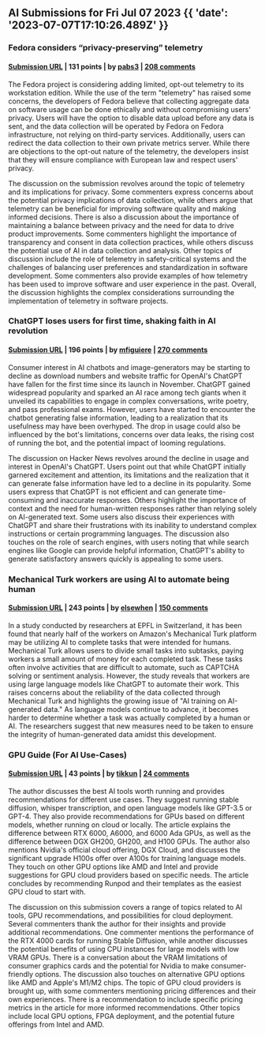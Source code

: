 ## AI Submissions for Fri Jul 07 2023 {{ 'date': '2023-07-07T17:10:26.489Z' }}

### Fedora considers “privacy-preserving” telemetry

#### [Submission URL](https://lwn.net/Articles/937528/) | 131 points | by [pabs3](https://news.ycombinator.com/user?id=pabs3) | [208 comments](https://news.ycombinator.com/item?id=36630032)

The Fedora project is considering adding limited, opt-out telemetry to its workstation edition. While the use of the term "telemetry" has raised some concerns, the developers of Fedora believe that collecting aggregate data on software usage can be done ethically and without compromising users' privacy. Users will have the option to disable data upload before any data is sent, and the data collection will be operated by Fedora on Fedora infrastructure, not relying on third-party services. Additionally, users can redirect the data collection to their own private metrics server. While there are objections to the opt-out nature of the telemetry, the developers insist that they will ensure compliance with European law and respect users' privacy.

The discussion on the submission revolves around the topic of telemetry and its implications for privacy. Some commenters express concerns about the potential privacy implications of data collection, while others argue that telemetry can be beneficial for improving software quality and making informed decisions. There is also a discussion about the importance of maintaining a balance between privacy and the need for data to drive product improvements. Some commenters highlight the importance of transparency and consent in data collection practices, while others discuss the potential use of AI in data collection and analysis. Other topics of discussion include the role of telemetry in safety-critical systems and the challenges of balancing user preferences and standardization in software development. Some commenters also provide examples of how telemetry has been used to improve software and user experience in the past. Overall, the discussion highlights the complex considerations surrounding the implementation of telemetry in software projects.

### ChatGPT loses users for first time, shaking faith in AI revolution

#### [Submission URL](https://www.washingtonpost.com/technology/2023/07/07/chatgpt-users-decline-future-ai-openai/) | 196 points | by [mfiguiere](https://news.ycombinator.com/user?id=mfiguiere) | [270 comments](https://news.ycombinator.com/item?id=36636039)

Consumer interest in AI chatbots and image-generators may be starting to decline as download numbers and website traffic for OpenAI's ChatGPT have fallen for the first time since its launch in November. ChatGPT gained widespread popularity and sparked an AI race among tech giants when it unveiled its capabilities to engage in complex conversations, write poetry, and pass professional exams. However, users have started to encounter the chatbot generating false information, leading to a realization that its usefulness may have been overhyped. The drop in usage could also be influenced by the bot's limitations, concerns over data leaks, the rising cost of running the bot, and the potential impact of looming regulations.

The discussion on Hacker News revolves around the decline in usage and interest in OpenAI's ChatGPT. Users point out that while ChatGPT initially garnered excitement and attention, its limitations and the realization that it can generate false information have led to a decline in its popularity. Some users express that ChatGPT is not efficient and can generate time-consuming and inaccurate responses. Others highlight the importance of context and the need for human-written responses rather than relying solely on AI-generated text. Some users also discuss their experiences with ChatGPT and share their frustrations with its inability to understand complex instructions or certain programming languages. The discussion also touches on the role of search engines, with users noting that while search engines like Google can provide helpful information, ChatGPT's ability to generate satisfactory answers quickly is appealing to some users.

### Mechanical Turk workers are using AI to automate being human

#### [Submission URL](https://techcrunch.com/2023/06/14/mechanical-turk-workers-are-using-ai-to-automate-being-human/) | 243 points | by [elsewhen](https://news.ycombinator.com/user?id=elsewhen) | [150 comments](https://news.ycombinator.com/item?id=36629777)

In a study conducted by researchers at EPFL in Switzerland, it has been found that nearly half of the workers on Amazon's Mechanical Turk platform may be utilizing AI to complete tasks that were intended for humans. Mechanical Turk allows users to divide small tasks into subtasks, paying workers a small amount of money for each completed task. These tasks often involve activities that are difficult to automate, such as CAPTCHA solving or sentiment analysis. However, the study reveals that workers are using large language models like ChatGPT to automate their work. This raises concerns about the reliability of the data collected through Mechanical Turk and highlights the growing issue of "AI training on AI-generated data." As language models continue to advance, it becomes harder to determine whether a task was actually completed by a human or AI. The researchers suggest that new measures need to be taken to ensure the integrity of human-generated data amidst this development.

### GPU Guide (For AI Use-Cases)

#### [Submission URL](https://gpus.llm-utils.org/the-gpu-guide/) | 43 points | by [tikkun](https://news.ycombinator.com/user?id=tikkun) | [24 comments](https://news.ycombinator.com/item?id=36632397)

The author discusses the best AI tools worth running and provides recommendations for different use cases. They suggest running stable diffusion, whisper transcription, and open language models like GPT-3.5 or GPT-4. They also provide recommendations for GPUs based on different models, whether running on cloud or locally. The article explains the difference between RTX 6000, A6000, and 6000 Ada GPUs, as well as the difference between DGX GH200, GH200, and H100 GPUs. The author also mentions Nvidia's official cloud offering, DGX Cloud, and discusses the significant upgrade H100s offer over A100s for training language models. They touch on other GPU options like AMD and Intel and provide suggestions for GPU cloud providers based on specific needs. The article concludes by recommending Runpod and their templates as the easiest GPU cloud to start with.

The discussion on this submission covers a range of topics related to AI tools, GPU recommendations, and possibilities for cloud deployment. Several commenters thank the author for their insights and provide additional recommendations. One commenter mentions the performance of the RTX 4000 cards for running Stable Diffusion, while another discusses the potential benefits of using CPU instances for large models with low VRAM GPUs. There is a conversation about the VRAM limitations of consumer graphics cards and the potential for Nvidia to make consumer-friendly options. The discussion also touches on alternative GPU options like AMD and Apple's M1/M2 chips. The topic of GPU cloud providers is brought up, with some commenters mentioning pricing differences and their own experiences. There is a recommendation to include specific pricing metrics in the article for more informed recommendations. Other topics include local GPU options, FPGA deployment, and the potential future offerings from Intel and AMD.

